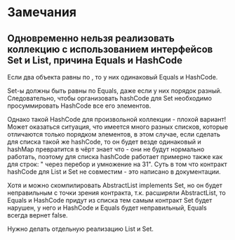 # Замечания

## Одновременно нельзя  реализовать коллекцию с использованием интерфейсов Set и List, причина Equals и HashCode

Если два объекта равны по , то у них одинаковый Equals и HashCode.

Set-ы должны быть равны по Equals, даже если у них порядок разный. Следовательно, чтобы организовать hashCode для Set необходимо просуммировать HashCode все его элементов.

Однако такой HashCode для произвольной коллекции - плохой вариант! Может оказаться ситуация, что имеется много разных списков, которые отличаются только порядком элементов, в этом случае, если сделать для списка такой же hashCode, то он будет везде одинаковый и hashMap превратится в чёрт знает что - они не будут нормально работать, поэтому для списка hashCode работает примерно также как для строк: " через перебор и умножение на 31".  Суть в том что контракт hashCode для List и Set не совместим - это написано в документации.&#x20;

Хотя и можно скомпилировать AbstractList implements Set,  но он будет неправильным с точки зрения контракта, т.к. расширяли  AbstractList, то Equals и HashCode придут из списка тем самым контракт Set будет нарушен, у него и HashCode и Equals будет неправильный, Equals всегда вернет false.

Нужно делать отдельную реализацию List и Set.

